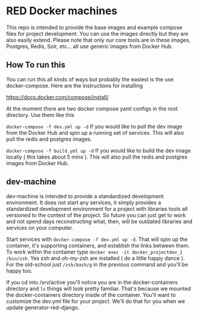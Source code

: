 # RED Docker machines

This repo is intended to provide the base images and example compose files for project development. You can use the images directly but they are also easily extend. Please note that only our core tools are in these images, Postgres, Redis, Solr, etc... all use generic images from Docker Hub.



## How To run this

You can run this all kinds of ways but probably the easiest is the use docker-compose. Here are the instructions for installing

https://docs.docker.com/compose/install/

At the moment there are two docker compose yaml configs in the root directory. Use them like this

`docker-compose -f dev.yml up -d`
    If you would like to pull the dev image from the Docker Hub and spin up a running set of services. This will also pull the redis and postgres images.

`docker-compose -f build.yml up -d`
    If you would like to build the dev image locally ( this takes about 5 mins ). This will also pull the redis and postgres images from Docker Hub.


## dev-machine

dev-machine is intended to provide a standardized development environment. It does not start any services, it simply provides a standardized development environment for a project with libraries tools all versioned to the context of the project. So future you can just get to work and not spend days reconstructing what, then, will be outdated libraries and services on your computer. 

Start services with `docker-compose -f dev.yml up -d`. That will spin up the container, it's supporting containers, and establish the links between them. To work within the container type `docker exec -it docker_projectdev_1 /bin/zsh`.  Yes zsh and oh-my-zsh are installed ( do a little happy dance ). For the old-school just `/zsh/bash/g` in the previous command and you'll be happy too.

If you cd into /srv/active you'll notice you are in the docker-containers directory and `ls` things will look pretty familiar. That's because we mounted the docker-containers directory inside of the container. You'll want to customize the dev.yml file for your project. We'll do that for you when we update generator-red-django.
